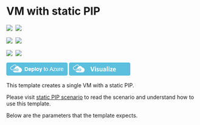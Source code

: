 # VM with static PIP

<IMG SRC="https://azbotstorage.blob.core.windows.net/badges/03-Static-public-IP/PublicLastTestDate.svg" />&nbsp;
<IMG SRC="https://azbotstorage.blob.core.windows.net/badges/03-Static-public-IP/PublicDeployment.svg" />&nbsp;

<IMG SRC="https://azbotstorage.blob.core.windows.net/badges/03-Static-public-IP/FairfaxLastTestDate.svg" />&nbsp;
<IMG SRC="https://azbotstorage.blob.core.windows.net/badges/03-Static-public-IP/FairfaxDeployment.svg" />&nbsp;

<IMG SRC="https://azbotstorage.blob.core.windows.net/badges/03-Static-public-IP/BestPracticeResult.svg" />&nbsp;
<IMG SRC="https://azbotstorage.blob.core.windows.net/badges/03-Static-public-IP/CredScanResult.svg" />&nbsp;

<a href="https://portal.azure.com/#create/Microsoft.Template/uri/https%3A%2F%2Fraw.githubusercontent.com%2FAzure%2Fazure-quickstart-templates%2Fmaster%2FIaaS-Story%2F03-Static-public-IP%2Fazuredeploy.json" target="_blank"><img src="https://raw.githubusercontent.com/Azure/azure-quickstart-templates/master/1-CONTRIBUTION-GUIDE/images/deploytoazure.png"/></a>
<a href="http://armviz.io/#/?load=https%3A%2F%2Fraw.githubusercontent.com%2FAzure%2Fazure-quickstart-templates%2Fmaster%2FIaaS-Story%2F03-Static-public-IP%2Fazuredeploy.json" target="_blank"><img src="https://raw.githubusercontent.com/Azure/azure-quickstart-templates/master/1-CONTRIBUTION-GUIDE/images/visualizebutton.png"/></a>

This template creates a single VM with a static PIP.

Please visit [static PIP scenario](https://azure.microsoft.com/documentation/articles/virtual-network-deploy-static-pip-arm-template/) to read the scenario and understand how to use this template.

Below are the parameters that the template expects.
